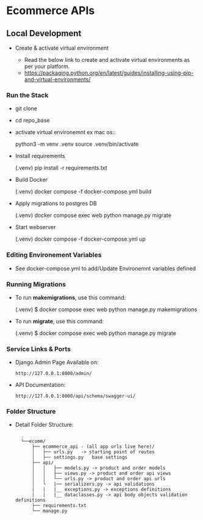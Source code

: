 # Ecommerce APIs

## Local Development

- Create & activate virtual environment

    - Read the below link to create and activate virtual environments as per your platform.
    - https://packaging.python.org/en/latest/guides/installing-using-pip-and-virtual-environments/

### Run the Stack

- git clone
- cd repo_base
- activate virtual environemnt ex mac os::

    python3 -m venv .venv
    source .venv/bin/activate

-   Install requirements

    (.venv) pip install -r requirements.txt

-   Build Docker 
    
    (.venv) docker compose -f docker-compose.yml build

-   Apply migrations to postgres DB

    (.venv) docker compose exec web python manage.py migrate

-   Start webserver 

    (.venv) docker compose -f docker-compose.yml up


### Editing Environement Variables

- See docker-compose.yml to add/Update Environemnt variables defined

    

### Running Migrations

- To run **makemigrations**, use this command:

    (.venv) $ docker compose exec web python manage.py makemigrations

- To run **migrate**, use this command:

    (.venv)  $ docker compose exec web python manage.py migrate


### Service Links & Ports

- Django Admin Page Available on:

      http://127.0.0.1:8000/admin/

- API Documentation:

      http://127.0.0.1:8000/api/schema/swagger-ui/


### Folder Structure

- Detail Folder Structure:

        .
        └──ecomm/
            ├── ecommerce_api - (all app urls live here)/
            │   ├── urls.py   -> starting point of routes
            │   ├── settings.py   base settings
            ├── api/
            │   │   ├── models.py -> product and order models
            │   │   ├── views.py -> product and order api views
            │   │   └── urls.py -> product and order api urls
            │   └   |── serializers.py -> api validations
            |   |   |__ exceptions.py -> exceptions definitions
            |   |   |__ dataclasses.py -> api body objects validation definitions
            ├── requirements.txt
            └── manage.py




